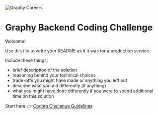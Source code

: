 ![Graphy Careers](https://graphy-static.ams3.cdn.digitaloceanspaces.com/careers-alt.png)

# Graphy Backend Coding Challenge

Welcome!

Use this file to write your README as if it was for a production service.

Include these things:

- brief description of the solution
- reasoning behind your technical choices
- trade-offs you might have made or anything you left out
- describe what you did differently (if anything)
- what you might have done differently if you were to spend additional time on this solution

Start here 👉 [Coding Challenge Guidelines](coding_challenge.md)

